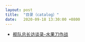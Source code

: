 ```yaml
---
layout: post
title:  "目录（catalog）"
date:   2020-09-18 13:30:00 +0800
---
```

- [舰队总长访谈录-水果刀作战][fruitknife]

[lostchips]:http://cauchygu.cn/posts/lostchips(1)/
[microstory1]:http://cauchygu.cn/posts/%E6%8A%93%E4%B8%8D%E5%88%B0%E7%BE%8A%E7%9A%84%E7%8B%BC%E4%B8%8E%E7%A7%8D%E4%B8%8D%E5%87%BA%E7%B2%AE%E9%A3%9F%E7%9A%84%E5%86%9C%E6%88%B7/
[fruitknife]:http://cauchygu.cn/posts/%E8%88%B0%E9%98%9F%E6%80%BB%E9%95%BF%E8%AE%BF%E8%B0%88%E5%BD%95-%E6%B0%B4%E6%9E%9C%E5%88%80%E4%BD%9C%E6%88%98/
